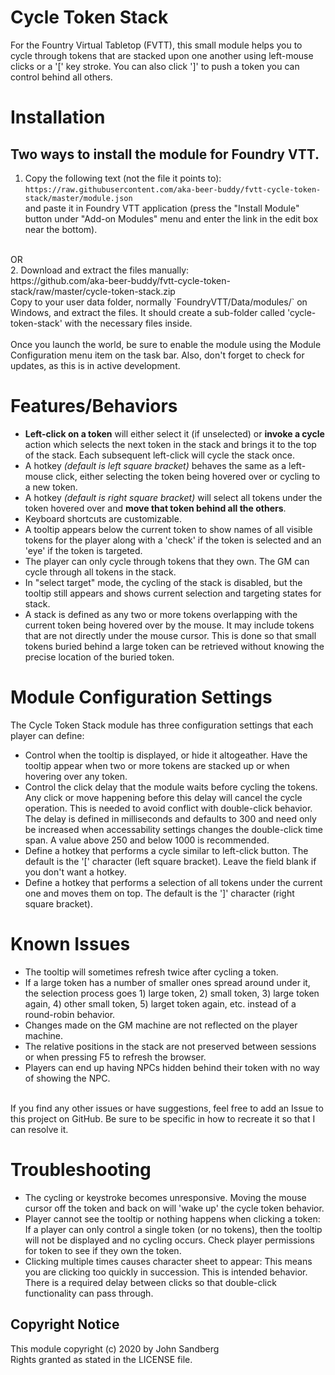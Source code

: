 # Cycle Token Stack
For the Fountry Virtual Tabletop (FVTT), this small module helps you to cycle through tokens that are stacked upon one another using left-mouse clicks or a '[' key stroke. You can also click ']' to push a token you can control behind all others.

# Installation
## Two ways to install the module for Foundry VTT.
1. Copy the following text (not the file it points to): <br>
`https://raw.githubusercontent.com/aka-beer-buddy/fvtt-cycle-token-stack/master/module.json` <br>
and paste it in Foundry VTT application (press the "Install Module" button under "Add-on Modules" menu and enter the link in the edit box near the bottom). <br>
<br>
OR<br>
2. Download and extract the files manually: <br>
https://github.com/aka-beer-buddy/fvtt-cycle-token-stack/raw/master/cycle-token-stack.zip <br>
Copy to your user data folder, normally `FoundryVTT/Data/modules/` on Windows, and extract the files. It should create a sub-folder called 'cycle-token-stack' with the necessary files inside. <br>
<br>
Once you launch the world, be sure to enable the module using the Module Configuration menu item on the task bar.  Also, don't forget to check for updates, as this is in active development.

# Features/Behaviors
 - **Left-click on a token** will either select it (if unselected) or **invoke a cycle** action which selects the next token in the stack and brings it to the top of the stack. Each subsequent left-click will cycle the stack once.
 - A hotkey _(default is left square bracket)_ behaves the same as a left-mouse click, either selecting the token being hovered over or cycling to a new token.
 - A hotkey _(default is right square bracket)_ will select all tokens under the token hovered over and **move that token behind all the others**.
 - Keyboard shortcuts are customizable.
 - A tooltip appears below the current token to show names of all visible tokens for the player along with a 'check' if the token is selected and an 'eye' if the token is targeted.
 - The player can only cycle through tokens that they own.  The GM can cycle through all tokens in the stack.
 - In "select target" mode, the cycling of the stack is disabled, but the tooltip still appears and shows current selection and targeting states for stack.
 - A stack is defined as any two or more tokens overlapping with the current token being hovered over by the mouse. It may include tokens that are not directly under the mouse cursor.  This is done so that small tokens buried behind a large token can be retrieved without knowing the precise location of the buried token.
 
 # Module Configuration Settings
The Cycle Token Stack module has three configuration settings that each player can define:
 - Control when the tooltip is displayed, or hide it altogeather. Have the tooltip appear when two or more tokens are stacked up or when hovering over any token.
 - Control the click delay that the module waits before cycling the tokens. Any click or move happening before this delay will cancel the cycle operation. This is needed to avoid conflict with double-click behavior.  The delay is defined in milliseconds and defaults to 300 and need only be increased when accessability settings changes the double-click time span.  A value above 250 and below 1000 is recommended.
 - Define a hotkey that performs a cycle similar to left-click button.  The default is the '[' character (left square bracket). Leave the field blank if you don't want a hotkey.
 - Define a hotkey that performs a selection of all tokens under the current one and moves them on top.  The default is the ']'  character (right square bracket).
 
 # Known Issues
 - The tooltip will sometimes refresh twice after cycling a token.
 - If a large token has a number of smaller ones spread around under it, the selection process goes 1) large token, 2) small token, 3) large token again, 4) other small token, 5) larget token again, etc. instead of a round-robin behavior.
 - Changes made on the GM machine are not reflected on the player machine.
 - The relative positions in the stack are not preserved between sessions or when pressing F5 to refresh the browser.
 - Players can end up having NPCs hidden behind their token with no way of showing the NPC.
<br>
If you find any other issues or have suggestions, feel free to add an Issue to this project on GitHub.  Be sure to be specific in how to recreate it so that I can resolve it.

# Troubleshooting
 - The cycling or keystroke becomes unresponsive. Moving the mouse cursor off the token and back on will 'wake up' the cycle token behavior.
 - Player cannot see the tooltip or nothing happens when clicking a token: If a player can only control a single token (or no tokens), then the tooltip will not be displayed and no cycling occurs. Check player permissions for token to see if they own the token.
 - Clicking multiple times causes character sheet to appear: This means you are clicking too quickly in succession. This is intended behavior. There is a required delay between clicks so that double-click functionality can pass through.

## Copyright Notice
This module copyright (c) 2020 by John Sandberg <br>
Rights granted as stated in the LICENSE file.
